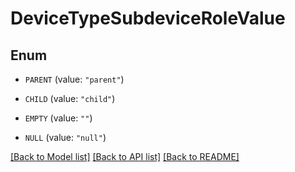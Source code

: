 # DeviceTypeSubdeviceRoleValue

## Enum


* `PARENT` (value: `"parent"`)

* `CHILD` (value: `"child"`)

* `EMPTY` (value: `""`)

* `NULL` (value: `"null"`)


[[Back to Model list]](../README.md#documentation-for-models) [[Back to API list]](../README.md#documentation-for-api-endpoints) [[Back to README]](../README.md)


